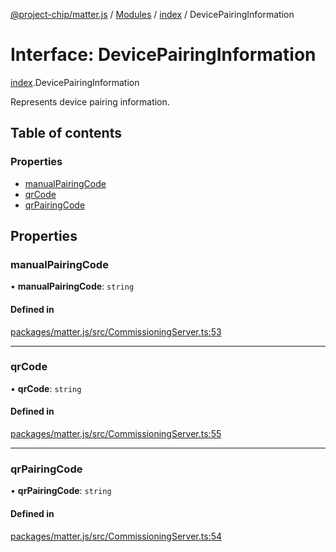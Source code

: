 [@project-chip/matter.js](../README.md) / [Modules](../modules.md) / [index](../modules/index.md) / DevicePairingInformation

# Interface: DevicePairingInformation

[index](../modules/index.md).DevicePairingInformation

Represents device pairing information.

## Table of contents

### Properties

- [manualPairingCode](index.DevicePairingInformation.md#manualpairingcode)
- [qrCode](index.DevicePairingInformation.md#qrcode)
- [qrPairingCode](index.DevicePairingInformation.md#qrpairingcode)

## Properties

### manualPairingCode

• **manualPairingCode**: `string`

#### Defined in

[packages/matter.js/src/CommissioningServer.ts:53](https://github.com/project-chip/matter.js/blob/5bdbf8d/packages/matter.js/src/CommissioningServer.ts#L53)

___

### qrCode

• **qrCode**: `string`

#### Defined in

[packages/matter.js/src/CommissioningServer.ts:55](https://github.com/project-chip/matter.js/blob/5bdbf8d/packages/matter.js/src/CommissioningServer.ts#L55)

___

### qrPairingCode

• **qrPairingCode**: `string`

#### Defined in

[packages/matter.js/src/CommissioningServer.ts:54](https://github.com/project-chip/matter.js/blob/5bdbf8d/packages/matter.js/src/CommissioningServer.ts#L54)
